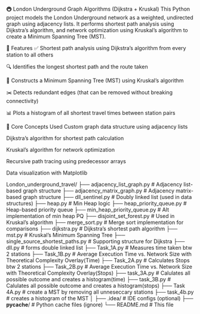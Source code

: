 🚇 London Underground Graph Algorithms (Dijkstra + Kruskal)
This Python project models the London Underground network as a weighted, undirected graph using adjacency lists. It performs shortest path analysis using Dijkstra’s algorithm, and network optimization using Kruskal’s algorithm to create a Minimum Spanning Tree (MST).

🎯 Features
✅ Shortest path analysis using Dijkstra’s algorithm from every station to all others

🔍 Identifies the longest shortest path and the route taken

🌲 Constructs a Minimum Spanning Tree (MST) using Kruskal’s algorithm

✂️ Detects redundant edges (that can be removed without breaking connectivity)

📊 Plots a histogram of all shortest travel times between station pairs

🧠 Core Concepts Used
Custom graph data structure using adjacency lists

Dijkstra’s algorithm for shortest path calculation

Kruskal’s algorithm for network optimization

Recursive path tracing using predecessor arrays

Data visualization with Matplotlib

London_underground_travel/
├── adjacency_list_graph.py           # Adjacency list-based graph structure
├── adjacency_matrix_graph.py         # Adjacency matrix-based graph structure
├── dll_sentinel.py                   # Doubly linked list (used in data structures)
├── heap.py                           # Min Heap logic
├── heap_priority_queue.py           # Heap-based priority queue
├── min_heap_priority_queue.py       # Alt implementation of min heap PQ
├── disjoint_set_forest.py           # Used in Kruskal’s algorithm
├── merge_sort.py                    # Merge sort implementation for comparisons
├── dijkstra.py                      # Dijkstra’s shortest path algorithm
├── mst.py                           # Kruskal’s Minimum Spanning Tree
├── single_source_shortest_paths.py  # Supporting structure for Dijkstra
├── dll.py                           # forms double linked list 
├── Task_1A.py                        # Measures time taken btw 2 stations
├── Task_1B.py                        # Average Execution Time vs. Network Size with Theoretical Complexity Overlay(Time)
├── Task_2A.py                        # Calculates Stops btw 2 stations
├── Task_2B.py                        # Average Execution Time vs. Network Size with Theoretical Complexity Overlay(Stops)
├── task_3A.py                        # Calulates all possible outcome and creates a histogram(time) 
├── task_3B.py                        # Calulates all possible outcome and creates a histogram(stops)
├── Task 4A.py                        # create a MST by removing all unneseccary stations
├── task_4b.py                        # creates a histogram of the MST
│
├── .idea/                            # IDE configs (optional)
├── __pycache__/                      # Python cache files (ignore)
└── README.md                         # This file
